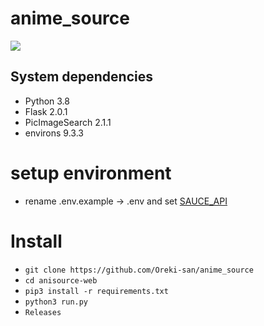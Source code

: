 # anime_source
<img src="https://camo.githubusercontent.com/d19fffb99c26b17330b3951615a6097628acad701668db2de7370b76e43db507/68747470733a2f2f74656c656772612e70682f66696c652f6265346235663833643662626134633637303135642e706e67"
altr="anime_source" border="0">

## System dependencies

-  Python 3.8
-  Flask 2.0.1
-  PicImageSearch 2.1.1
-  environs 9.3.3

# setup environment
- rename .env.example -> .env and set 
[SAUCE_API](https://saucenao.com/user.php?page=search-api)

# Install
-   `git clone https://github.com/Oreki-san/anime_source`
-   `cd anisource-web`
-   `pip3 install -r requirements.txt`
-   `python3 run.py`
-   `Releases`
